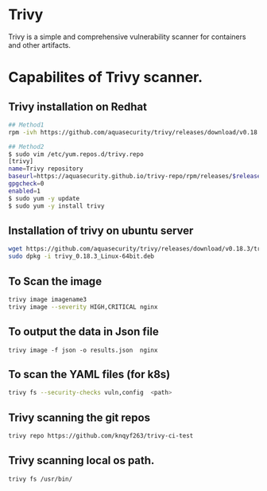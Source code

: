 # Trivy
Trivy is a simple and comprehensive vulnerability scanner for containers and other artifacts.


# Capabilites of Trivy scanner.

## Trivy installation on Redhat


```bash
## Method1
rpm -ivh https://github.com/aquasecurity/trivy/releases/download/v0.18.3/trivy_0.18.3_Linux-64bit.rpm
```

```bash
## Method2
$ sudo vim /etc/yum.repos.d/trivy.repo
[trivy]
name=Trivy repository
baseurl=https://aquasecurity.github.io/trivy-repo/rpm/releases/$releasever/$basearch/
gpgcheck=0
enabled=1
$ sudo yum -y update
$ sudo yum -y install trivy
```


## Installation of trivy on ubuntu server
```bash
wget https://github.com/aquasecurity/trivy/releases/download/v0.18.3/trivy_0.18.3_Linux-64bit.deb
sudo dpkg -i trivy_0.18.3_Linux-64bit.deb
```

## To Scan the image
```bash
trivy image imagename3
trivy image --severity HIGH,CRITICAL nginx
```

## To output the data in Json file
```
trivy image -f json -o results.json  nginx
```

## To scan the YAML files (for k8s)
```bash
trivy fs --security-checks vuln,config  <path>
```

## Trivy scanning the git repos
```bash
trivy repo https://github.com/knqyf263/trivy-ci-test
```

## Trivy scanning local os path.
```bash
trivy fs /usr/bin/
```

 

